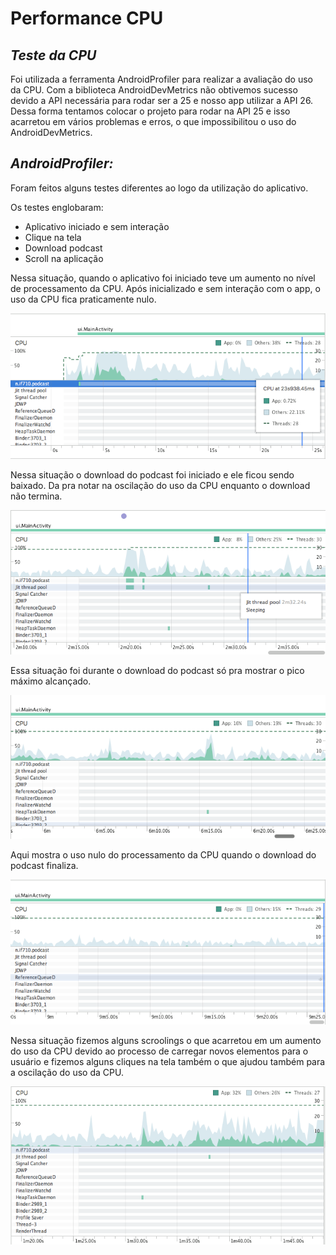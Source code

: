 **Performance CPU**
==========

***Teste da CPU***
----------

Foi utilizada a ferramenta AndroidProfiler para realizar a avaliação do uso da CPU. Com a biblioteca AndroidDevMetrics não obtivemos sucesso devido a API necessária para rodar ser a 25 e nosso app utilizar a API 26. Dessa forma tentamos colocar o projeto para rodar na API 25 e isso acarretou em vários problemas e erros, o que impossibilitou o uso do AndroidDevMetrics. 

***AndroidProfiler:***
-------------

Foram feitos alguns testes diferentes ao logo da utilização do aplicativo. 

Os testes englobaram:

 - Aplicativo iniciado e sem interação 
 - Clique na tela
 - Download podcast
 - Scroll na aplicação 

Nessa situação, quando o aplicativo foi iniciado teve um aumento no nível de processamento da CPU. Após inicializado e sem interação com o app, o uso da CPU fica praticamente nulo.  

![cpu_aplicativo_iniciado](images/cpu_aplicativo_iniciado.png)

Nessa situação o download do podcast foi iniciado e ele ficou sendo baixado. Da pra notar na oscilação do uso da CPU enquanto o download não termina. 

![cpu_download_iniciado](images/cpu_download_iniciado.png)

Essa situação foi durante o download do podcast só pra mostrar o pico máximo alcançado.

![CPU_download podcast_pico](images/CPU_download_podcast_pico.png)

Aqui mostra o uso nulo do processamento da CPU quando o download do podcast finaliza. 

![Cpu_download_finalizado](images/Cpu_download_finalizado.png)

Nessa situação fizemos alguns scroolings o que acarretou em um aumento do uso da CPU devido ao processo de carregar novos elementos para o usuário e fizemos alguns cliques na tela também o que ajudou também para a oscilação do uso da CPU.

![CPU1](images/CPU1.png)



